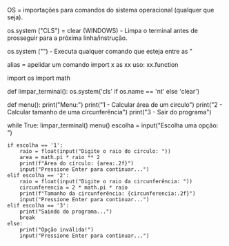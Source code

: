 OS = importações para comandos do sistema operacional (qualquer que seja).

os.system ("CLS") = clear (WINDOWS) - Limpa o terminal antes de prosseguir para a próxima linha/instrução.

os.system ("") - Executa qualquer comando que esteja entre as "

alias = apelidar um comando import x as xx
uso: xx.function

import os
import math

def limpar_terminal():
    os.system('cls' if os.name == 'nt' else 'clear')

def menu():
    print("Menu:")
    print("1 - Calcular área de um círculo")
    print("2 - Calcular tamanho de uma circunferência")
    print("3 - Sair do programa")

while True:
    limpar_terminal()
    menu()
    escolha = input("Escolha uma opção: ")

    if escolha == '1':
        raio = float(input("Digite o raio do círculo: "))
        area = math.pi * raio ** 2
        print(f"Área do círculo: {area:.2f}")
        input("Pressione Enter para continuar...")
    elif escolha == '2':
        raio = float(input("Digite o raio da circunferência: "))
        circunferencia = 2 * math.pi * raio
        print(f"Tamanho da circunferência: {circunferencia:.2f}")
        input("Pressione Enter para continuar...")
    elif escolha == '3':
        print("Saindo do programa...")
        break
    else:
        print("Opção inválida!")
        input("Pressione Enter para continuar...")